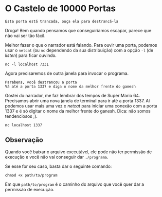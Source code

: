# O Castelo de 10000 Portas

```
Esta porta está trancada, ouça ela para destrancá-la
```

Droga! Bem quando pensamos que conseguiríamos escapar, parece que não vai
ser tão fácil.

Melhor fazer o que o narrador está falando. Para ouvir uma porta, podemos
usar o `netcat` (ou `nc` dependendo da sua distribuição) com a opção `-l`
(de *listen*) para ficar ouvindo.

```
nc -l localhost 7331
```

Agora precisaremos de outra janela para invocar o programa.

```
Parabens, você destrancou a porta
Vá até a porta 1337 e diga o nome da melhor frente do ganesh
```

Gostei do narrador, me faz lembrar dos tempos de Super Mario 64. Precisamos
abrir uma nova janela de terminal para ir até a porta 1337. Aí podemos usar
mais uma vez o *netcat* para iniciar uma conexão com a porta 1337 e é só
digitar o nome da melhor frente do ganesh. Dica: não somos tendenciosos ;).

```
nc localhost 1337
```

## Observação

Quando você baixar o arquivo executável, ele pode não ter permissão de
execução e você não vai conseguir dar `./programa`.

Se esse for seu caso, basta dar o seguinte comando:

```
chmod +x path/to/program
```

Em que `path/to/program` é o caminho do arquivo que você quer dar a
permissão de execução.
